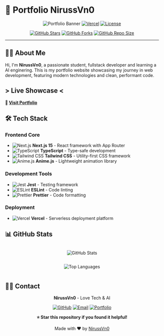# 🚀 Portfolio NirussVn0

<div align="center">

![Portfolio Banner](https://img.shields.io/badge/Portfolio-2025-blue?style=for-the-badge&logo=react&logoColor=white)
[![Vercel](https://img.shields.io/badge/Deployed%20on-Vercel-000000?style=for-the-badge&logo=vercel&logoColor=white)](https://visualniruss.xyz/)
[![License](https://img.shields.io/badge/License-CC%20BY--NC--ND%204.0-lightgrey?style=for-the-badge)](LICENSE)

[![GitHub Stars](https://img.shields.io/github/stars/NirussVn0?style=social)](https://github.com/NirussVn0/stargazers)
[![GitHub Forks](https://img.shields.io/github/forks/NirussVn0/nirussvn0-portfolio?style=social)](https://github.com/NirussVn0/nirussvn0-portfolio/network/members)
[![GitHub Repo Size](https://img.shields.io/github/repo-size/NirussVn0/nirussvn0-portfolio)](https://github.com/NirussVn0/nirussvn0-portfolio)

</div>

---

## 👨‍💻 About Me

Hi, I'm **NirussVn0**, a passionate student, fullstack developer and learning a AI enginering. This is my portfolio website showcasing my journey in web development, featuring modern technologies and clean, performant code.

## > Live Showcase <

**🔗 [Visit Portfolio](https://visualniruss.xyz/)**

## 🛠️ Tech Stack

### Frontend Core

- ![Next.js](https://img.shields.io/badge/Next.js-15-black?style=flat&logo=next.js&logoColor=white) **Next.js 15** - React framework with App Router
- ![TypeScript](https://img.shields.io/badge/TypeScript-5.0-blue?style=flat&logo=typescript&logoColor=white) **TypeScript** - Type-safe development
- ![Tailwind CSS](https://img.shields.io/badge/Tailwind-4.0-38B2AC?style=flat&logo=tailwind-css&logoColor=white) **Tailwind CSS** - Utility-first CSS framework
- ![Anime.js](https://img.shields.io/badge/Anime.js-3.2-FF6B6B?style=flat&logo=javascript&logoColor=white) **Anime.js** - Lightweight animation library

### Development Tools

- ![Jest](https://img.shields.io/badge/Jest-29.0-C21325?style=flat&logo=jest&logoColor=white) **Jest** - Testing framework
- ![ESLint](https://img.shields.io/badge/ESLint-8.0-4B32C3?style=flat&logo=eslint&logoColor=white) **ESLint** - Code linting
- ![Prettier](https://img.shields.io/badge/Prettier-3.0-F7B93E?style=flat&logo=prettier&logoColor=white) **Prettier** - Code formatting

### Deployment

- ![Vercel](https://img.shields.io/badge/Vercel-000000?style=flat&logo=vercel&logoColor=white) **Vercel** - Serverless deployment platform

## 📊 GitHub Stats

<div align="center" style="display: flex; flex-direction: column; align-items: center;">

![GitHub Stats](https://github-readme-stats.vercel.app/api?username=NirussVn0&show_icons=true&theme=radical&hide_border=true&bg_color=0D1117&title_color=F85D7F&icon_color=F8D866&text_color=FFFFFF)

![Top Languages](https://github-readme-stats.vercel.app/api/top-langs/?username=NirussVn0&layout=compact&theme=radical&hide_border=true&bg_color=0D1117&title_color=F85D7F&text_color=FFFFFF)

</div>

## 👨‍💻 Contact

<div align="center">

**NirussVn0** - Love Tech & AI

[![GitHub](https://img.shields.io/badge/GitHub-100000?style=for-the-badge&logo=github&logoColor=white)](https://github.com/NirussVn0)
[![Email](https://img.shields.io/badge/Email-D14836?style=for-the-badge&logo=gmail&logoColor=white)](mailto:work.niruss.dev@gmail.com)
[![Portfolio](https://img.shields.io/badge/Portfolio-000000?style=for-the-badge&logo=vercel&logoColor=white)](https://visualniruss.xyz/)

</div>

<div align="center">

**⭐ Star this repository if you found it helpful!**

Made with ❤️ by [NirussVn0](https://github.com/NirussVn0)

</div>
